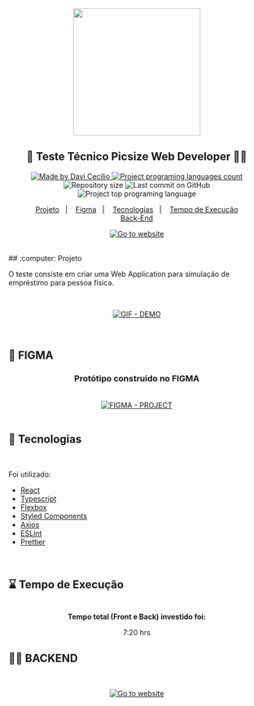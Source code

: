 <div align="center">
<a href="https://www.picsize.com.br/" target="_blank">
    <img src="https://www.picsize.com.br/static/images/new-logo.png" width="250px"/>
    </a>
</div>
<h2 align="center">
   📸 Teste Técnico Picsize Web Developer 👨‍💻
</h2>

<p align="center">
<a href="https://github.com/DaviCecilio" target="_blank">
  <img alt="Made by Davi Cecílio" src="https://img.shields.io/badge/made%20by-Davi%20Cec%C3%ADlio-brightgreen">
  </a>
  <a href="https://picsizetest-app.netlify.app/" target="_blank">
  <img alt="Project programing languages count" src="https://img.shields.io/website?url=https%3A%2F%2Fpicsizetest-app.netlify.app%2F">
  </a>
   <img alt="Repository size" src="https://img.shields.io/github/repo-size/davicecilio/picsizetest-app?color=34cb79">
  <img alt="Last commit on GitHub" src="https://img.shields.io/github/last-commit/davicecilio/picsizetest-app?color=34cb79">
  <img alt="Project top programing language" src="https://img.shields.io/github/languages/top/davicecilio/picsizetest-app?color=34cb79">
</p> 

<p align="center">
  <a href="#computer-projeto">Projeto</a>&nbsp;&nbsp;&nbsp;|&nbsp;&nbsp;&nbsp;
  <a href="#art-figma">Figma</a>&nbsp;&nbsp;&nbsp;|&nbsp;&nbsp;&nbsp;
  <a href="#rocket-tecnologias">Tecnologias</a>&nbsp;&nbsp;&nbsp;|&nbsp;&nbsp;&nbsp;
  <a href="#rocket-tecnologias">Tempo de Execução</a>
        <br/>
    <a href="#man_mechanic-backend">Back-End</a>
  </p>

<p align="center">
  <a href="https://picsizetest-app.netlify.app/" target="_blank"><img src="https://img.shields.io/badge/website-click%20here-blue?style=for-the-badge&logo=appveyor" alt="Go to website">
  </a>
</p>
<br/>
## :computer: Projeto 

O teste consiste em criar uma Web Application para simulação de empréstimo para pessoa física.

<br/>

 <p align="center">
 <a href="https://res.cloudinary.com/cryptonita/image/upload/v1593092529/picsize-app/demoAppPicSize.mp4_kxwzjv.gif" target="_blank">
  <img src="https://res.cloudinary.com/cryptonita/image/upload/v1593092529/picsize-app/demoAppPicSize.mp4_kxwzjv.gif" alt="GIF - DEMO">
  </a>
</p>
<br/>

## :art: FIGMA
<div align="center">
<h3>Protótipo construido no FIGMA</h3>
<br/>
<a href="https://www.figma.com/file/BpS2PYTZBCkYkkoJzdbFWa/Test-Picsize?node-id=0%3A1" target="_blank">
<img src="https://img.shields.io/badge/figma-click%20here-blue?style=for-the-badge&logo=appveyor" alt="FIGMA - PROJECT"/>
</a>
</div>
<br/>

## :rocket: Tecnologias
<br/>
  <p>Foi utilizado:</p>
  
-   [React](https://pt-br.reactjs.org/)
-   [Typescript](https://www.typescriptlang.org/)
-   [Flexbox](https://origamid.com/projetos/flexbox-guia-completo/)
-   [Styled Components](https://styled-components.com/)
-   [Axios](https://www.npmjs.com/package/axios)
-   [ESLint](https://eslint.org/)
-   [Prettier](https://prettier.io/)

<br/>

## :hourglass: Tempo de Execução
<br/>
<div align="center">
<strong>Tempo total (Front e Back) investido foi:</strong> <p>7:20 hrs</p>
</div>

## :man_mechanic: BACKEND
<br/>
<p align="center">
  <a href="https://github.com/DaviCecilio/picsizetest-api/" target="_blank"><img src="https://img.shields.io/badge/backend-click%20here-orange?style=for-the-badge&logo=appveyor" alt="Go to website">
  </a>
</p>
